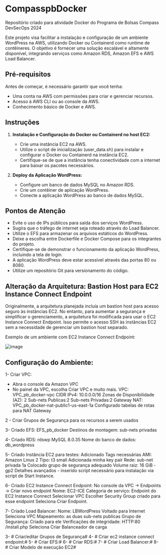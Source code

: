 
# CompasspbDocker
Repositório criado para atividade Docker do Programa de Bolsas Compass DevSecOps 2024

Este projeto visa facilitar a instalação e configuração de um ambiente WordPress na AWS, utilizando Docker ou Containerd como runtime de contêineres. O objetivo é fornecer uma solução escalável e altamente disponível, integrando serviços como Amazon RDS, Amazon EFS e AWS Load Balancer.

## Pré-requisitos

Antes de começar, é necessário garantir que você tenha:

- Uma conta na AWS com permissões para criar e gerenciar recursos.
- Acesso à AWS CLI ou ao console da AWS.
- Conhecimento básico de Docker e AWS.

## Instruções

1. **Instalação e Configuração do Docker ou Containerd no host EC2:**
   - Crie uma instância EC2 na AWS.
   - Utilize o script de inicialização (user_data.sh) para instalar e configurar o Docker ou Containerd na instância EC2.
   - Certifique-se de que a instância tenha conectividade com a internet para baixar os pacotes necessários.

2. **Deploy da Aplicação WordPress:**
   - Configure um banco de dados MySQL no Amazon RDS.
   - Crie um contêiner de aplicação WordPress.
   - Conecte a aplicação WordPress ao banco de dados MySQL.



## Pontos de Atenção

- Evite o uso de IPs públicos para saída dos serviços WordPress.
- Sugira que o tráfego de internet seja roteado através do Load Balancer.
- Utilize o EFS para armazenar os arquivos estáticos do WordPress.
- Deixe a escolha entre Dockerfile e Docker Compose para os integrantes do projeto.
- Certifique-se de demonstrar o funcionamento da aplicação WordPress, incluindo a tela de login.
- A aplicação WordPress deve estar acessível através das portas 80 ou 8080.
- Utilize um repositório Git para versionamento do código.



## Alteração da Arquitetura: Bastion Host para EC2 Instance Connect Endpoint

Originalmente, a arquitetura planejada incluía um bastion host para acesso seguro às instâncias EC2. No entanto, para aumentar a segurança e simplificar o gerenciamento, a arquitetura foi modificada para usar o EC2 Instance Connect Endpoint. Isso permite o acesso SSH às instâncias EC2 sem a necessidade de gerenciar um bastion host separado.

Exemplo de um ambiente com EC2 Instance Connect Endpoint:


![image](https://github.com/Tri3010/CompasspbDocker/assets/94199408/7aa6cfbd-3428-4a7a-9249-6c3612948c5e)


## Configuração do Ambiente:
1- Criar VPC:
- Abra o console da Amazon VPC 
- No painel da VPC, escolha Criar VPC e muito mais.
    VPC: VPC_pb_docker-vpc
    CIDR IPv4: 10.0.0.0/16
    Zonas de Disponibilidade (AZ): 2
    Sub-nets Publicas:2
    Sub-nets Privadas:2 
    Gateway NAT: VPC_pb_docker-nat-public1-us-east-1a
    Configurado tabelas de rotas para NAT Gateway

2 - Criar Grupos de Segurança para os recursos a serem usados

3- Criado EFS: EFS_pb_docker
   Destinos de montagem: sub-nets privadas

4- Criado RDS: rdswp
   MySQL 8.0.35
   Nome do banco de dados: db_wordpress

5- Criado Instância EC2 para testes:
   Adicionado Tags necessárias
   AMI: Amazon Linux 2
   Tipo: t3 small
   Adicionada minha key pair
   Rede: sub-net privada 1a
   Colocado grupo de segurança adequado
   Volume raiz: 16 GiB -gp2
   Detalhes avançados - inserido script necessário para instalação via script de 
   Start Instance.

6- Criado EC2 Instance Connect Endpoint:
   No console da VPC -> Endpoints -> Criar novo endpoint
   Nome: EC2-ICE
   Categoria de serviço: Endpoint do EC2 Instance Connect
   Selecionar VPC
   Escolher Security Group criado para esse endpoint
   Seleciona Criar Endpoint.

7- Criado Load Balancer:
   Nome: LBWordPress
   Voltado para Internet
   Seleciona VPC
   Mapeamento: as duas sub-nets publicas
   Grupo de Segurança: Criado para ele
   Verificações de integridade: HTTP:80 /install.php
   Seleciona Criar Balanceador de carga
   
   

   
3- # Criar/editar Grupos de Segurança#
4- # Criar ec2 instance connect endpoint:#
5- # Criar EFS:#
6- # Criar RDS:#
7- # Criar Load Balancer:#
8- # Criar Modelo de execução EC2#








